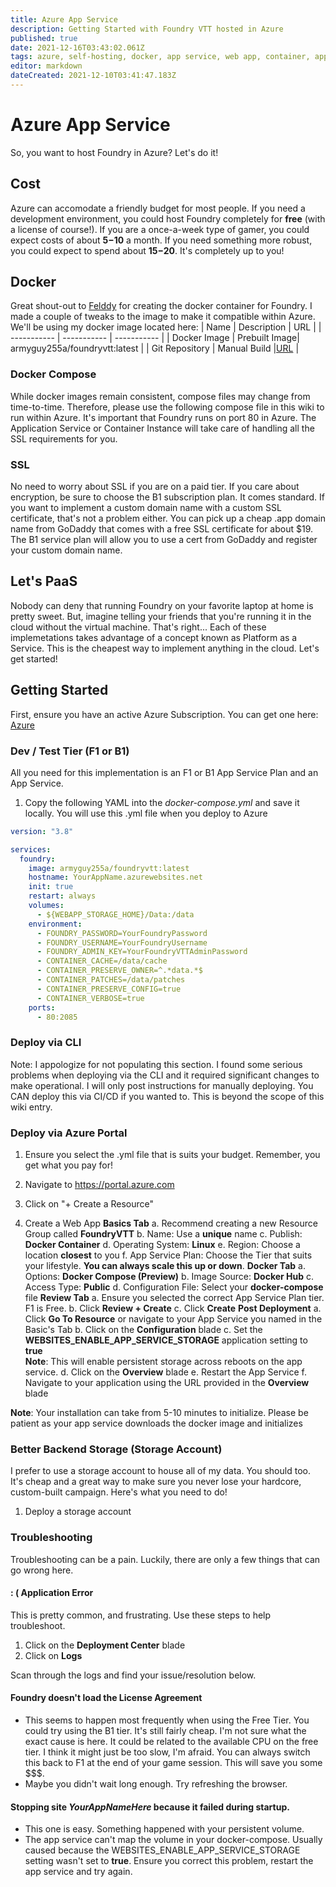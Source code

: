 ```yaml
---
title: Azure App Service
description: Getting Started with Foundry VTT hosted in Azure
published: true
date: 2021-12-16T03:43:02.061Z
tags: azure, self-hosting, docker, app service, web app, container, application service, web application
editor: markdown
dateCreated: 2021-12-10T03:41:47.183Z
---
```


# Azure App Service
So, you want to host Foundry in Azure? Let's do it!

## Cost
Azure can accomodate a friendly budget for most people. If you need a development environment, you could host Foundry completely for **free** (with a license of course!). If you are a once-a-week type of gamer, you could expect costs of about **$5-$10** a month. If you need something more robust, you could expect to spend about **$15-$20**. It's completely up to you!

## Docker
Great shout-out to [Felddy](https://github.com/felddy/foundryvtt-docker#readme) for creating the docker container for Foundry. I made a couple of tweaks to the image to make it compatible within Azure. We'll be using my docker image located here: 
| Name | Description | URL |
| ----------- | ----------- | ----------- |
| Docker Image | Prebuilt Image| armyguy255a/foundryvtt:latest |
| Git Repository | Manual Build |[URL](https://github.com/ArmyGuy255A/foundryvtt-docker/tree/armyguy/azureci) |

### Docker Compose
While docker images remain consistent, compose files may change from time-to-time. Therefore, please use the following compose file in this wiki to run within Azure. It's important that Foundry runs on port 80 in Azure. The Application Service or Container Instance will take care of handling all the SSL requirements for you.

### SSL
No need to worry about SSL if you are on a paid tier. If you care about encryption, be sure to choose the B1 subscription plan. It comes standard. If you want to implement a custom domain name with a custom SSL certificate, that's not a problem either. You can pick up a cheap .app domain name from GoDaddy that comes with a free SSL certificate for about $19. The B1 service plan will allow you to use a cert from GoDaddy and register your custom domain name.

## Let's PaaS
Nobody can deny that running Foundry on your favorite laptop at home is pretty sweet. But, imagine telling your friends that you're running it in the cloud without the virtual machine. That's right... Each of these implemetations takes advantage of a concept known as Platform as a Service. This is the cheapest way to implement anything in the cloud. Let's get started!

## Getting Started
First, ensure you have an active Azure Subscription. You can get one here: [Azure](https://portal.azure.com)

### Dev / Test Tier (F1 or B1)
All you need for this implementation is an F1 or B1 App Service Plan and an App Service. 

1. Copy the following YAML into the *docker-compose.yml* and save it locally. You will use this .yml file when you deploy to Azure
```yml
version: "3.8"

services:
  foundry:
    image: armyguy255a/foundryvtt:latest
    hostname: YourAppName.azurewebsites.net
    init: true
    restart: always
    volumes:
      - ${WEBAPP_STORAGE_HOME}/Data:/data
    environment:
      - FOUNDRY_PASSWORD=YourFoundryPassword
      - FOUNDRY_USERNAME=YourFoundryUsername
      - FOUNDRY_ADMIN_KEY=YourFoundryVTTAdminPassword
      - CONTAINER_CACHE=/data/cache
      - CONTAINER_PRESERVE_OWNER=^.*data.*$
      - CONTAINER_PATCHES=/data/patches
      - CONTAINER_PRESERVE_CONFIG=true
      - CONTAINER_VERBOSE=true
    ports:
      - 80:2085
```

### Deploy via CLI

Note: I appologize for not populating this section. I found some serious problems when deploying via the CLI and it required significant changes to make operational. I will only post instructions for manually deploying. You CAN deploy this via CI/CD if you wanted to. This is beyond the scope of this wiki entry. 

### Deploy via Azure Portal

1. Ensure you select the .yml file that is suits your budget. Remember, you get what you pay for!

2. Navigate to https://portal.azure.com

3. Click on "+ Create a Resource"

4. Create a Web App
**Basics Tab**
a. Recommend creating a new Resource Group called **FoundryVTT**
b. Name: Use a **unique** name
c. Publish: **Docker Container**
d. Operating System: **Linux**
e. Region: Choose a location **closest** to you
f. App Service Plan: Choose the Tier that suits your lifestyle. **You can always scale this up or down**.
**Docker Tab**
a. Options: **Docker Compose (Preview)**
b. Image Source: **Docker Hub**
c. Access Type: **Public**
d. Configuration File: Select your **docker-compose** file
**Review Tab**
a. Ensure you selected the correct App Service Plan tier. F1 is Free.
b. Click **Review + Create**
c. Click **Create**
**Post Deployment**
a. Click **Go To Resource** or navigate to your App Service you named in the Basic's Tab
b. Click on the **Configuration** blade
c. Set the **WEBSITES_ENABLE_APP_SERVICE_STORAGE** application setting to **true**\
	**Note**: This will enable persistent storage across reboots on the app service. 
d. Click on the **Overview** blade
e. Restart the App Service
f. Navigate to your application using the URL provided in the **Overview** blade

**Note**: Your installation can take from 5-10 minutes to initialize. Please be patient as your app service downloads the docker image and initializes

### Better Backend Storage (Storage Account)
I prefer to use a storage account to house all of my data. You should too. It's cheap and a great way to make sure you never lose your hardcore, custom-built campaign. Here's what you need to do!
1. Deploy a storage account


### Troubleshooting
Troubleshooting can be a pain. Luckily, there are only a few things that can go wrong here.

#### : ( Application Error
This is pretty common, and frustrating. Use these steps to help troubleshoot.
1. Click on the **Deployment Center** blade
2. Click on **Logs**

Scan through the logs and find your issue/resolution below. 

#### Foundry doesn't load the License Agreement
- This seems to happen most frequently when using the Free Tier. You could try using the B1 tier. It's still fairly cheap. I'm not sure what the exact cause is here. It could be related to the available CPU on the free tier. I think it might just be too slow, I'm afraid. You can always switch this back to F1 at the end of your game session. This will save you some $$$. 
- Maybe you didn't wait long enough. Try refreshing the browser.

#### Stopping site *YourAppNameHere* because it failed during startup.
- This one is easy. Something happened with your persistent volume.
- The app service can't map the volume in your docker-compose. Usually caused because the WEBSITES_ENABLE_APP_SERVICE_STORAGE setting wasn't set to **true**. Ensure you correct this problem, restart the app service and try again.




